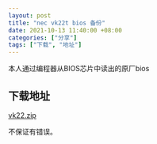 ```yaml
---
layout: post
title: "nec vk22t bios 备份"
date: 2021-10-13 11:40:00 +08:00
categories: ["分享"]
tags: ["下载", "地址"]
---
```


本人通过编程器从BIOS芯片中读出的原厂bios

## 下载地址


[vk22.zip][1]

不保证有错误。

  [1]: https://blog.asbid.cn/usr/uploads/2021/10/2626273821.zip